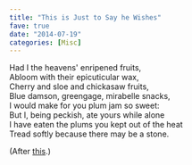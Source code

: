 ```yaml
---
title: "This is Just to Say he Wishes"
fave: true
date: "2014-07-19"
categories: [Misc]
---
```


Had I the heavens' enripened fruits,<br />
Abloom with their epicuticular wax,<br /> 
Cherry and sloe and chickasaw fruits,<br />
Blue damson, greengage, mirabelle snacks,<br />
I would make for you plum jam so sweet:<br />
But I, being peckish, ate yours while alone<br />
I have eaten the plums you kept out of the heat<br />
Tread softly because there may be a stone.<br />

(After [this](http://waste.typepad.com/waste/2013/04/variations-on-a-theme-by-kenneth-koch.html).)
